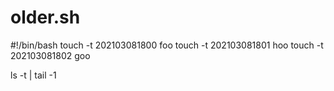 # older.sh
#!/bin/bash
touch -t 202103081800 foo
touch -t 202103081801 hoo
touch -t 202103081802 goo

ls -t | tail -1
